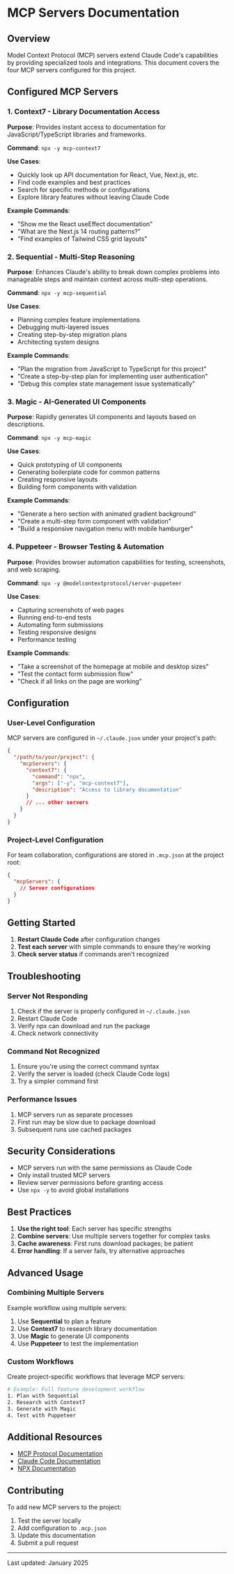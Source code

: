 # MCP Servers Documentation

## Overview

Model Context Protocol (MCP) servers extend Claude Code's capabilities by providing specialized tools and integrations. This document covers the four MCP servers configured for this project.

## Configured MCP Servers

### 1. Context7 - Library Documentation Access

**Purpose**: Provides instant access to documentation for JavaScript/TypeScript libraries and frameworks.

**Command**: `npx -y mcp-context7`

**Use Cases**:

- Quickly look up API documentation for React, Vue, Next.js, etc.
- Find code examples and best practices
- Search for specific methods or configurations
- Explore library features without leaving Claude Code

**Example Commands**:

- "Show me the React useEffect documentation"
- "What are the Next.js 14 routing patterns?"
- "Find examples of Tailwind CSS grid layouts"

### 2. Sequential - Multi-Step Reasoning

**Purpose**: Enhances Claude's ability to break down complex problems into manageable steps and maintain context across multi-step operations.

**Command**: `npx -y mcp-sequential`

**Use Cases**:

- Planning complex feature implementations
- Debugging multi-layered issues
- Creating step-by-step migration plans
- Architecting system designs

**Example Commands**:

- "Plan the migration from JavaScript to TypeScript for this project"
- "Create a step-by-step plan for implementing user authentication"
- "Debug this complex state management issue systematically"

### 3. Magic - AI-Generated UI Components

**Purpose**: Rapidly generates UI components and layouts based on descriptions.

**Command**: `npx -y mcp-magic`

**Use Cases**:

- Quick prototyping of UI components
- Generating boilerplate code for common patterns
- Creating responsive layouts
- Building form components with validation

**Example Commands**:

- "Generate a hero section with animated gradient background"
- "Create a multi-step form component with validation"
- "Build a responsive navigation menu with mobile hamburger"

### 4. Puppeteer - Browser Testing & Automation

**Purpose**: Provides browser automation capabilities for testing, screenshots, and web scraping.

**Command**: `npx -y @modelcontextprotocol/server-puppeteer`

**Use Cases**:

- Capturing screenshots of web pages
- Running end-to-end tests
- Automating form submissions
- Testing responsive designs
- Performance testing

**Example Commands**:

- "Take a screenshot of the homepage at mobile and desktop sizes"
- "Test the contact form submission flow"
- "Check if all links on the page are working"

## Configuration

### User-Level Configuration

MCP servers are configured in `~/.claude.json` under your project's path:

```json
{
  "/path/to/your/project": {
    "mcpServers": {
      "context7": {
        "command": "npx",
        "args": ["-y", "mcp-context7"],
        "description": "Access to library documentation"
      }
      // ... other servers
    }
  }
}
```

### Project-Level Configuration

For team collaboration, configurations are stored in `.mcp.json` at the project root:

```json
{
  "mcpServers": {
    // Server configurations
  }
}
```

## Getting Started

1. **Restart Claude Code** after configuration changes
2. **Test each server** with simple commands to ensure they're working
3. **Check server status** if commands aren't recognized

## Troubleshooting

### Server Not Responding

1. Check if the server is properly configured in `~/.claude.json`
2. Restart Claude Code
3. Verify npx can download and run the package
4. Check network connectivity

### Command Not Recognized

1. Ensure you're using the correct command syntax
2. Verify the server is loaded (check Claude Code logs)
3. Try a simpler command first

### Performance Issues

1. MCP servers run as separate processes
2. First run may be slow due to package download
3. Subsequent runs use cached packages

## Security Considerations

- MCP servers run with the same permissions as Claude Code
- Only install trusted MCP servers
- Review server permissions before granting access
- Use `npx -y` to avoid global installations

## Best Practices

1. **Use the right tool**: Each server has specific strengths
2. **Combine servers**: Use multiple servers together for complex tasks
3. **Cache awareness**: First runs download packages; be patient
4. **Error handling**: If a server fails, try alternative approaches

## Advanced Usage

### Combining Multiple Servers

Example workflow using multiple servers:

1. Use **Sequential** to plan a feature
2. Use **Context7** to research library documentation
3. Use **Magic** to generate UI components
4. Use **Puppeteer** to test the implementation

### Custom Workflows

Create project-specific workflows that leverage MCP servers:

```bash
# Example: Full feature development workflow
1. Plan with Sequential
2. Research with Context7
3. Generate with Magic
4. Test with Puppeteer
```

## Additional Resources

- [MCP Protocol Documentation](https://modelcontextprotocol.com)
- [Claude Code Documentation](https://docs.anthropic.com/claude-code)
- [NPX Documentation](https://docs.npmjs.com/cli/v7/commands/npx)

## Contributing

To add new MCP servers to the project:

1. Test the server locally
2. Add configuration to `.mcp.json`
3. Update this documentation
4. Submit a pull request

---

Last updated: January 2025
